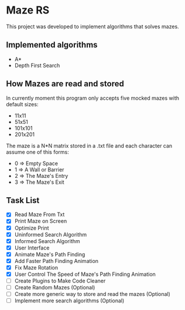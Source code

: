 # Maze RS
This project was developed to implement algorithms that solves mazes.

## Implemented algorithms
- A*
- Depth First Search

## How Mazes are read and stored
In currently moment this program only accepts five mocked mazes with default sizes:
- 11x11
- 51x51
- 101x101
- 201x201

The maze is a N*N matrix stored in a .txt file and each character can assume one of this forms:
- 0 => Empty Space
- 1 => A Wall or Barrier
- 2 => The Maze's Entry
- 3 => The Maze's Exit

## Task List
- [x] Read Maze From Txt
- [x] Print Maze on Screen
- [x] Optimize Print
- [x] Uninformed Search Algorithm
- [x] Informed Search Algorithm
- [x] User Interface
- [x] Animate Maze's Path Finding
- [x] Add Faster Path Finding Animation
- [x] Fix Maze Rotation
- [x] User Control The Speed of Maze's Path Finding Animation
- [ ] Create Plugins to Make Code Cleaner
- [ ] Create Random Mazes (Optional)
- [ ] Create more generic way to store and read the mazes (Optional)
- [ ] Implement more search algorithms (Optional)